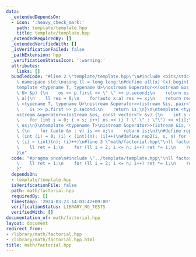 ```yaml
---
data:
  _extendedDependsOn:
  - icon: ':heavy_check_mark:'
    path: template/template.hpp
    title: template/template.hpp
  _extendedRequiredBy: []
  _extendedVerifiedWith: []
  _isVerificationFailed: false
  _pathExtension: hpp
  _verificationStatusIcon: ':warning:'
  attributes:
    links: []
  bundledCode: "#line 2 \"template/template.hpp\"\n#include <bits/stdc++.h>\nusing\
    \ namespace std;\nusing ll = long long;\n#define all(x) (x).begin(), (x).end()\n\
    template <typename T, typename U>\nostream &operator<<(ostream &os, const pair<T,\
    \ U> &p) {\n    os << p.first << \" \" << p.second;\n    return os;\n}\nll sum(vector<ll>\
    \ a){\n    ll res = 0;\n    for(auto x:a) res += x;\n    return res;\n}\ntemplate\
    \ <typename T, typename U>\nistream &operator>>(istream &is, pair<T, U> &p) {\n\
    \    is >> p.first >> p.second;\n    return is;\n}\n\ntemplate <typename T>\n\
    ostream &operator<<(ostream &os, const vector<T> &v) {\n    int s = (int)v.size();\n\
    \    for (int i = 0; i < s; i++) os << (i ? \" \" : \"\") << v[i];\n    return\
    \ os;\n}\ntemplate <typename T>\nistream &operator>>(istream &is, vector<T> &v)\
    \ {\n    for (auto &x : v) is >> x;\n    return is;\n}\n#define rep(i, n) for\
    \ (int (i) = 0; (i) < (int)(n); (i)++)\n#define rep2(i, s, n) for (int (i) = (s);\
    \ (i) < (int)(n); (i)++)\n#line 3 \"math/factorial.hpp\"\nll factorial(ll n) {\n\
    \    ll ret = 1;\n    for (ll i = 2; i <= n; i++) ret *= i;\n    return ret;\n\
    }\n"
  code: "#pragma once\n#include \"../template/template.hpp\"\nll factorial(ll n) {\n\
    \    ll ret = 1;\n    for (ll i = 2; i <= n; i++) ret *= i;\n    return ret;\n\
    }"
  dependsOn:
  - template/template.hpp
  isVerificationFile: false
  path: math/factorial.hpp
  requiredBy: []
  timestamp: '2024-03-23 14:03:42+09:00'
  verificationStatus: LIBRARY_NO_TESTS
  verifiedWith: []
documentation_of: math/factorial.hpp
layout: document
redirect_from:
- /library/math/factorial.hpp
- /library/math/factorial.hpp.html
title: math/factorial.hpp
---
```

